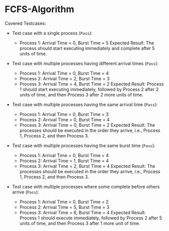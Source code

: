 # FCFS-Algorithm

Covered Testcases:

 - Test case with a single process (``Pass``):
    - Process 1: Arrival Time = 0, Burst Time = 5
   Expected Result: The process should start executing immediately and complete after 5 units of time.

 - Test case with multiple processes having different arrival times (``Pass``):
    - Process 1: Arrival Time = 0, Burst Time = 4
    - Process 2: Arrival Time = 2, Burst Time = 3
    - Process 3: Arrival Time = 4, Burst Time = 2
   Expected Result: Process 1 should start executing immediately, followed by Process 2 after 2 units of time, and then Process 3 after 2 more units of time.

 - Test case with multiple processes having the same arrival time (``Pass``):
    - Process 1: Arrival Time = 0, Burst Time = 3
    - Process 2: Arrival Time = 0, Burst Time = 4
    - Process 3: Arrival Time = 0, Burst Time = 2
   Expected Result: The processes should be executed in the order they arrive, i.e., Process 1, Process 2, and then Process 3.

 - Test case with multiple processes having the same burst time (``Pass``):
    - Process 1: Arrival Time = 0, Burst Time = 4
    - Process 2: Arrival Time = 1, Burst Time = 4
    - Process 3: Arrival Time = 2, Burst Time = 4
   Expected Result: The processes should be executed in the order they arrive, i.e., Process 1, Process 2, and then Process 3.

 - Test case with multiple processes where some complete before others arrive (``Pass``):
    - Process 1: Arrival Time = 0, Burst Time = 2
    - Process 2: Arrival Time = 5, Burst Time = 3
    - Process 3: Arrival Time = 6, Burst Time = 4
   Expected Result: Process 1 should execute immediately, followed by Process 2 after 5 units of time, and then Process 3 after 1 more unit of time.
